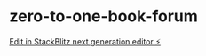 # zero-to-one-book-forum

[Edit in StackBlitz next generation editor ⚡️](https://stackblitz.com/~/github.com/Minhaj54/zero-to-one-book-forum)